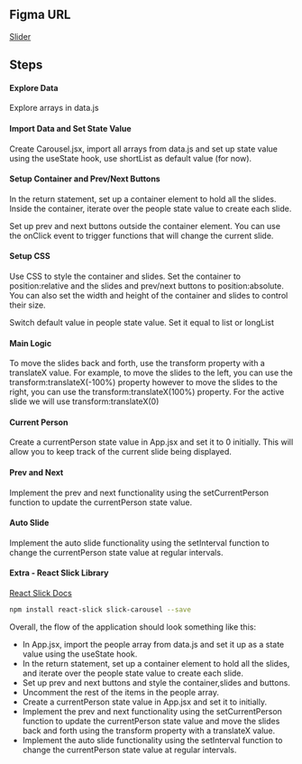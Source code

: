 ## Figma URL

[Slider](https://www.figma.com/file/QfMzzThSYmgabSvn4t8Yfe/Slider?node-id=0%3A1&t=IpsYjMUn3Xj3Hs3N-1)

## Steps

#### Explore Data

Explore arrays in data.js

#### Import Data and Set State Value

Create Carousel.jsx, import all arrays from data.js and set up state value using the useState hook, use shortList as default value (for now).

#### Setup Container and Prev/Next Buttons

In the return statement, set up a container element to hold all the slides. Inside the container, iterate over the people state value to create each slide.

Set up prev and next buttons outside the container element. You can use the onClick event to trigger functions that will change the current slide.

#### Setup CSS

Use CSS to style the container and slides. Set the container to position:relative and the slides and prev/next buttons to position:absolute. You can also set the width and height of the container and slides to control their size.

Switch default value in people state value. Set it equal to list or longList

#### Main Logic

To move the slides back and forth, use the transform property with a translateX value. For example, to move the slides to the left, you can use the transform:translateX(-100%) property however to move the slides to the right, you can use the transform:translateX(100%) property. For the active slide we will use transform:translateX(0)

#### Current Person

Create a currentPerson state value in App.jsx and set it to 0 initially. This will allow you to keep track of the current slide being displayed.

#### Prev and Next

Implement the prev and next functionality using the setCurrentPerson function to update the currentPerson state value.

#### Auto Slide

Implement the auto slide functionality using the setInterval function to change the currentPerson state value at regular intervals.

#### Extra - React Slick Library

[React Slick Docs](https://react-slick.neostack.com/)

```sh
npm install react-slick slick-carousel --save
```

Overall, the flow of the application should look something like this:

- In App.jsx, import the people array from data.js and set it up as a state value using the useState hook.
- In the return statement, set up a container element to hold all the slides, and iterate over the people state value to create each slide.
- Set up prev and next buttons and style the container,slides and buttons.
- Uncomment the rest of the items in the people array.
- Create a currentPerson state value in App.jsx and set it to initially.
- Implement the prev and next functionality using the setCurrentPerson function to update the currentPerson state value and move the slides back and forth using the transform property with a translateX value.
- Implement the auto slide functionality using the setInterval function to change the currentPerson state value at regular intervals.
